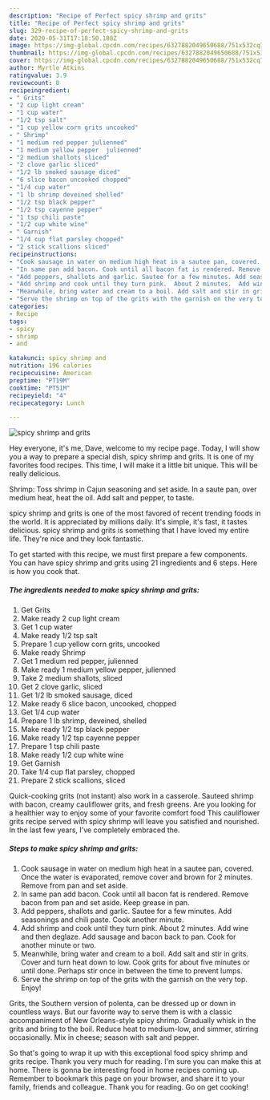 ```yaml
---
description: "Recipe of Perfect spicy shrimp and grits"
title: "Recipe of Perfect spicy shrimp and grits"
slug: 329-recipe-of-perfect-spicy-shrimp-and-grits
date: 2020-05-31T17:18:50.188Z
image: https://img-global.cpcdn.com/recipes/6327882049650688/751x532cq70/spicy-shrimp-and-grits-recipe-main-photo.jpg
thumbnail: https://img-global.cpcdn.com/recipes/6327882049650688/751x532cq70/spicy-shrimp-and-grits-recipe-main-photo.jpg
cover: https://img-global.cpcdn.com/recipes/6327882049650688/751x532cq70/spicy-shrimp-and-grits-recipe-main-photo.jpg
author: Myrtle Atkins
ratingvalue: 3.9
reviewcount: 8
recipeingredient:
- " Grits"
- "2 cup light cream"
- "1 cup water"
- "1/2 tsp salt"
- "1 cup yellow corn grits uncooked"
- " Shrimp"
- "1 medium red pepper julienned"
- "1 medium yellow pepper  julienned"
- "2 medium shallots sliced"
- "2 clove garlic sliced"
- "1/2 lb smoked sausage diced"
- "6 slice bacon uncooked chopped"
- "1/4 cup water"
- "1 lb shrimp deveined shelled"
- "1/2 tsp black pepper"
- "1/2 tsp cayenne pepper"
- "1 tsp chili paste"
- "1/2 cup white wine"
- " Garnish"
- "1/4 cup flat parsley chopped"
- "2 stick scallions sliced"
recipeinstructions:
- "Cook sausage in water on medium high heat in a sautee pan, covered. Once the water is evaporated, remove cover and brown for 2 minutes. Remove from pan and set aside."
- "In same pan add bacon. Cook until all bacon fat is rendered. Remove bacon from pan and set aside. Keep grease in pan."
- "Add peppers, shallots and garlic. Sautee for a few minutes. Add seasonings and chili paste. Cook another minute."
- "Add shrimp and cook until they turn pink.  About 2 minutes.  Add wine and then deglaze. Add sausage and bacon back to pan.  Cook for another minute or two."
- "Meanwhile, bring water and cream to a boil. Add salt and stir in grits. Cover and turn heat down to low. Cook grits for about five minutes or until done. Perhaps stir once in between the time to prevent lumps."
- "Serve the shrimp on top of the grits with the garnish on the very top. Enjoy!"
categories:
- Recipe
tags:
- spicy
- shrimp
- and

katakunci: spicy shrimp and 
nutrition: 196 calories
recipecuisine: American
preptime: "PT19M"
cooktime: "PT51M"
recipeyield: "4"
recipecategory: Lunch

---
```



![spicy shrimp and grits](https://img-global.cpcdn.com/recipes/6327882049650688/751x532cq70/spicy-shrimp-and-grits-recipe-main-photo.jpg)

Hey everyone, it's me, Dave, welcome to my recipe page. Today, I will show you a way to prepare a special dish, spicy shrimp and grits. It is one of my favorites food recipes. This time, I will make it a little bit unique. This will be really delicious.

Shrimp: Toss shrimp in Cajun seasoning and set aside. In a saute pan, over medium heat, heat the oil. Add salt and pepper, to taste.

spicy shrimp and grits is one of the most favored of recent trending foods in the world. It is appreciated by millions daily. It's simple, it's fast, it tastes delicious. spicy shrimp and grits is something that I have loved my entire life. They're nice and they look fantastic.


To get started with this recipe, we must first prepare a few components. You can have spicy shrimp and grits using 21 ingredients and 6 steps. Here is how you cook that.

<!--inarticleads1-->

##### The ingredients needed to make spicy shrimp and grits:

1. Get  Grits
1. Make ready 2 cup light cream
1. Get 1 cup water
1. Make ready 1/2 tsp salt
1. Prepare 1 cup yellow corn grits, uncooked
1. Make ready  Shrimp
1. Get 1 medium red pepper, julienned
1. Make ready 1 medium yellow pepper,  julienned
1. Take 2 medium shallots, sliced
1. Get 2 clove garlic, sliced
1. Get 1/2 lb smoked sausage, diced
1. Make ready 6 slice bacon, uncooked, chopped
1. Get 1/4 cup water
1. Prepare 1 lb shrimp, deveined, shelled
1. Make ready 1/2 tsp black pepper
1. Make ready 1/2 tsp cayenne pepper
1. Prepare 1 tsp chili paste
1. Make ready 1/2 cup white wine
1. Get  Garnish
1. Take 1/4 cup flat parsley, chopped
1. Prepare 2 stick scallions, sliced


Quick-cooking grits (not instant) also work in a casserole. Sauteed shrimp with bacon, creamy cauliflower grits, and fresh greens. Are you looking for a healthier way to enjoy some of your favorite comfort food This cauliflower grits recipe served with spicy shrimp will leave you satisfied and nourished. In the last few years, I&#39;ve completely embraced the. 

<!--inarticleads2-->

##### Steps to make spicy shrimp and grits:

1. Cook sausage in water on medium high heat in a sautee pan, covered. Once the water is evaporated, remove cover and brown for 2 minutes. Remove from pan and set aside.
1. In same pan add bacon. Cook until all bacon fat is rendered. Remove bacon from pan and set aside. Keep grease in pan.
1. Add peppers, shallots and garlic. Sautee for a few minutes. Add seasonings and chili paste. Cook another minute.
1. Add shrimp and cook until they turn pink.  About 2 minutes.  Add wine and then deglaze. Add sausage and bacon back to pan.  Cook for another minute or two.
1. Meanwhile, bring water and cream to a boil. Add salt and stir in grits. Cover and turn heat down to low. Cook grits for about five minutes or until done. Perhaps stir once in between the time to prevent lumps.
1. Serve the shrimp on top of the grits with the garnish on the very top. Enjoy!


Grits, the Southern version of polenta, can be dressed up or down in countless ways. But our favorite way to serve them is with a classic accompaniment of New Orleans-style spicy shrimp. Gradually whisk in the grits and bring to the boil. Reduce heat to medium-low, and simmer, stirring occasionally. Mix in cheese; season with salt and pepper. 

So that's going to wrap it up with this exceptional food spicy shrimp and grits recipe. Thank you very much for reading. I'm sure you can make this at home. There is gonna be interesting food in home recipes coming up. Remember to bookmark this page on your browser, and share it to your family, friends and colleague. Thank you for reading. Go on get cooking!
